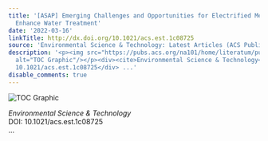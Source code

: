 ```yaml
---
title: '[ASAP] Emerging Challenges and Opportunities for Electrified Membranes to
  Enhance Water Treatment'
date: '2022-03-16'
linkTitle: http://dx.doi.org/10.1021/acs.est.1c08725
source: 'Environmental Science & Technology: Latest Articles (ACS Publications)'
description: '<p><img src="https://pubs.acs.org/na101/home/literatum/publisher/achs/journals/content/esthag/0/esthag.ahead-of-print/acs.est.1c08725/20220316/images/medium/es1c08725_0003.gif"
  alt="TOC Graphic"/></p><div><cite>Environmental Science & Technology</cite></div><div>DOI:
  10.1021/acs.est.1c08725</div> ...'
disable_comments: true
---
```

<p><img src="https://pubs.acs.org/na101/home/literatum/publisher/achs/journals/content/esthag/0/esthag.ahead-of-print/acs.est.1c08725/20220316/images/medium/es1c08725_0003.gif" alt="TOC Graphic"/></p><div><cite>Environmental Science & Technology</cite></div><div>DOI: 10.1021/acs.est.1c08725</div> ...